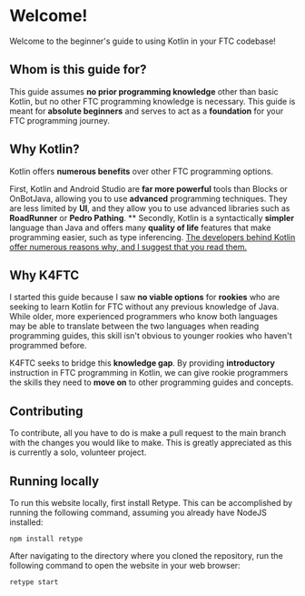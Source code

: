 # Welcome!
Welcome to the beginner's guide to using Kotlin in your FTC codebase!

## Whom is this guide for?
This guide assumes **no prior programming knowledge** other than basic Kotlin, but no other FTC programming knowledge is necessary. This guide is meant for **absolute beginners** and serves to act as a **foundation** for your FTC programming journey.

## Why Kotlin?
Kotlin offers **numerous benefits** over other FTC programming options.

First, Kotlin and Android Studio are **far more powerful** tools than Blocks or OnBotJava, allowing you to use **advanced** programming techniques. They are less limited by **UI**, and they allow you to use advanced libraries such as **RoadRunner** or **Pedro Pathing**.
**
Secondly, Kotlin is a syntactically **simpler** language than Java and offers many **quality of life** features that make programming easier, such as type inferencing. [The developers behind Kotlin offer numerous reasons why, and I suggest that you read them.](https://kotlinlang.org/docs/comparison-to-java.html#some-java-issues-addressed-in-kotlin)

## Why K4FTC

I started this guide because I saw **no viable options** for **rookies** who are seeking to learn Kotlin for FTC without any previous knowledge of Java. While older, more experienced programmers who know both languages may be able to translate between the two languages when reading programming guides, this skill isn't obvious to younger rookies who haven't programmed before.

K4FTC seeks to bridge this **knowledge gap**. By providing **introductory** instruction in FTC programming in Kotlin, we can give rookie programmers the skills they need to **move on** to other programming guides and concepts.

## Contributing
To contribute, all you have to do is make a pull request to the main branch with the changes you would like to make. This is greatly appreciated as this is currently a solo, volunteer project.


## Running locally
To run this website locally, first install Retype. This can be accomplished by running the following command, assuming you already have NodeJS installed:




    npm install retype
After navigating to the directory where you cloned the repository, run the following command to open the website in your web browser:




    retype start
